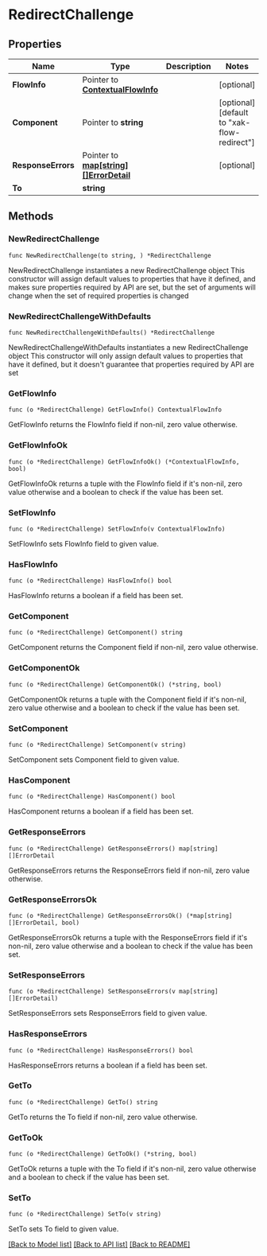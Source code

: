 # RedirectChallenge

## Properties

Name | Type | Description | Notes
------------ | ------------- | ------------- | -------------
**FlowInfo** | Pointer to [**ContextualFlowInfo**](ContextualFlowInfo.md) |  | [optional] 
**Component** | Pointer to **string** |  | [optional] [default to "xak-flow-redirect"]
**ResponseErrors** | Pointer to [**map[string][]ErrorDetail**](array.md) |  | [optional] 
**To** | **string** |  | 

## Methods

### NewRedirectChallenge

`func NewRedirectChallenge(to string, ) *RedirectChallenge`

NewRedirectChallenge instantiates a new RedirectChallenge object
This constructor will assign default values to properties that have it defined,
and makes sure properties required by API are set, but the set of arguments
will change when the set of required properties is changed

### NewRedirectChallengeWithDefaults

`func NewRedirectChallengeWithDefaults() *RedirectChallenge`

NewRedirectChallengeWithDefaults instantiates a new RedirectChallenge object
This constructor will only assign default values to properties that have it defined,
but it doesn't guarantee that properties required by API are set

### GetFlowInfo

`func (o *RedirectChallenge) GetFlowInfo() ContextualFlowInfo`

GetFlowInfo returns the FlowInfo field if non-nil, zero value otherwise.

### GetFlowInfoOk

`func (o *RedirectChallenge) GetFlowInfoOk() (*ContextualFlowInfo, bool)`

GetFlowInfoOk returns a tuple with the FlowInfo field if it's non-nil, zero value otherwise
and a boolean to check if the value has been set.

### SetFlowInfo

`func (o *RedirectChallenge) SetFlowInfo(v ContextualFlowInfo)`

SetFlowInfo sets FlowInfo field to given value.

### HasFlowInfo

`func (o *RedirectChallenge) HasFlowInfo() bool`

HasFlowInfo returns a boolean if a field has been set.

### GetComponent

`func (o *RedirectChallenge) GetComponent() string`

GetComponent returns the Component field if non-nil, zero value otherwise.

### GetComponentOk

`func (o *RedirectChallenge) GetComponentOk() (*string, bool)`

GetComponentOk returns a tuple with the Component field if it's non-nil, zero value otherwise
and a boolean to check if the value has been set.

### SetComponent

`func (o *RedirectChallenge) SetComponent(v string)`

SetComponent sets Component field to given value.

### HasComponent

`func (o *RedirectChallenge) HasComponent() bool`

HasComponent returns a boolean if a field has been set.

### GetResponseErrors

`func (o *RedirectChallenge) GetResponseErrors() map[string][]ErrorDetail`

GetResponseErrors returns the ResponseErrors field if non-nil, zero value otherwise.

### GetResponseErrorsOk

`func (o *RedirectChallenge) GetResponseErrorsOk() (*map[string][]ErrorDetail, bool)`

GetResponseErrorsOk returns a tuple with the ResponseErrors field if it's non-nil, zero value otherwise
and a boolean to check if the value has been set.

### SetResponseErrors

`func (o *RedirectChallenge) SetResponseErrors(v map[string][]ErrorDetail)`

SetResponseErrors sets ResponseErrors field to given value.

### HasResponseErrors

`func (o *RedirectChallenge) HasResponseErrors() bool`

HasResponseErrors returns a boolean if a field has been set.

### GetTo

`func (o *RedirectChallenge) GetTo() string`

GetTo returns the To field if non-nil, zero value otherwise.

### GetToOk

`func (o *RedirectChallenge) GetToOk() (*string, bool)`

GetToOk returns a tuple with the To field if it's non-nil, zero value otherwise
and a boolean to check if the value has been set.

### SetTo

`func (o *RedirectChallenge) SetTo(v string)`

SetTo sets To field to given value.



[[Back to Model list]](../README.md#documentation-for-models) [[Back to API list]](../README.md#documentation-for-api-endpoints) [[Back to README]](../README.md)


